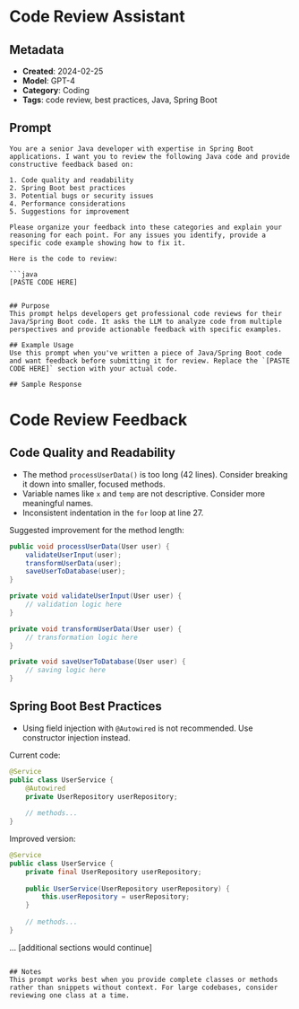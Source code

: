 # Code Review Assistant

## Metadata
- **Created**: 2024-02-25
- **Model**: GPT-4
- **Category**: Coding
- **Tags**: code review, best practices, Java, Spring Boot

## Prompt
```
You are a senior Java developer with expertise in Spring Boot applications. I want you to review the following Java code and provide constructive feedback based on:

1. Code quality and readability
2. Spring Boot best practices
3. Potential bugs or security issues
4. Performance considerations
5. Suggestions for improvement

Please organize your feedback into these categories and explain your reasoning for each point. For any issues you identify, provide a specific code example showing how to fix it.

Here is the code to review:

```java
[PASTE CODE HERE]
```
```

## Purpose
This prompt helps developers get professional code reviews for their Java/Spring Boot code. It asks the LLM to analyze code from multiple perspectives and provide actionable feedback with specific examples.

## Example Usage
Use this prompt when you've written a piece of Java/Spring Boot code and want feedback before submitting it for review. Replace the `[PASTE CODE HERE]` section with your actual code.

## Sample Response
```
# Code Review Feedback

## Code Quality and Readability
- The method `processUserData()` is too long (42 lines). Consider breaking it down into smaller, focused methods.
- Variable names like `x` and `temp` are not descriptive. Consider more meaningful names.
- Inconsistent indentation in the `for` loop at line 27.

Suggested improvement for the method length:

```java
public void processUserData(User user) {
    validateUserInput(user);
    transformUserData(user);
    saveUserToDatabase(user);
}

private void validateUserInput(User user) {
    // validation logic here
}

private void transformUserData(User user) {
    // transformation logic here
}

private void saveUserToDatabase(User user) {
    // saving logic here
}
```

## Spring Boot Best Practices
- Using field injection with `@Autowired` is not recommended. Use constructor injection instead.

Current code:
```java
@Service
public class UserService {
    @Autowired
    private UserRepository userRepository;
    
    // methods...
}
```

Improved version:
```java
@Service
public class UserService {
    private final UserRepository userRepository;
    
    public UserService(UserRepository userRepository) {
        this.userRepository = userRepository;
    }
    
    // methods...
}
```

... [additional sections would continue]
```

## Notes
This prompt works best when you provide complete classes or methods rather than snippets without context. For large codebases, consider reviewing one class at a time.
